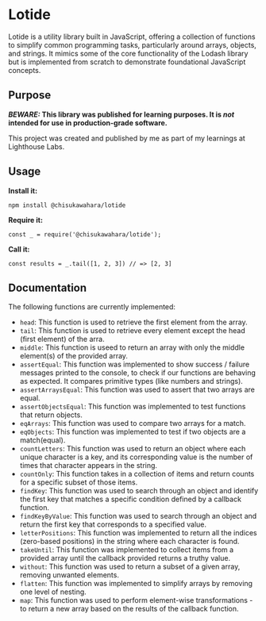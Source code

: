 # Lotide

Lotide is a utility library built in JavaScript, offering a collection of functions to simplify common programming tasks, particularly around arrays, objects, and strings. It mimics some of the core functionality of the Lodash library but is implemented from scratch to demonstrate foundational JavaScript concepts.

## Purpose

**_BEWARE:_ This library was published for learning purposes. It is _not_ intended for use in production-grade software.**

This project was created and published by me as part of my learnings at Lighthouse Labs.

## Usage

**Install it:**

`npm install @chisukawahara/lotide`

**Require it:**

`const _ = require('@chisukawahara/lotide');`

**Call it:**

`const results = _.tail([1, 2, 3]) // => [2, 3]`

## Documentation

The following functions are currently implemented:

- `head`: This function is used to retrieve the first element from the array.
- `tail`: This function is used to retrieve every element except the head (first element) of the arra.
- `middle`: This function is useed to return an array with only the middle element(s) of the provided array.
- `assertEqual`: This function was implemented to show success / failure messages printed to the console, to check if our functions are behaving as expected. It compares primitive types (like numbers and strings).
- `assertArraysEqual`: This function was used to assert that two arrays are equal.
- `assertObjectsEqual`: This function was implemented to test functions that return objects.
- `eqArrays`: This function was used to compare two arrays for a match.
- `eqObjects`: This function was implemented to test if two objects are a match(equal).
- `countLetters`: This function was used to return an object where each unique character is a key, and its corresponding value is the number of times that character appears in the string.
- `countOnly`: This function takes in a collection of items and return counts for a specific subset of those items.
- `findKey`: This function was used to search through an object and identify the first key that matches a specific condition defined by a callback function.
- `findKeyByValue`: This function was used to search through an object and return the first key that corresponds to a specified value. 
- `letterPositions`: This function was implemented to return all the indices (zero-based positions) in the string where each character is found.
- `takeUntil`: This function was implemented to collect items from a provided array until the callback provided returns a truthy value.
- `without`: This function was used to return a subset of a given array, removing unwanted elements.
- `flatten`: This function was implemented to simplify arrays by removing one level of nesting.
- `map`: This function was used to perform element-wise transformations - to return a new array based on the results of the callback function.
